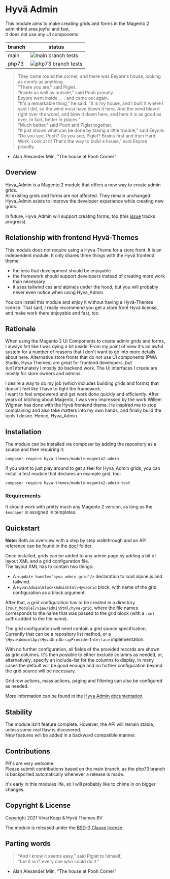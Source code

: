 # Hyvä Admin

This module aims to make creating grids and forms in the Magento 2 adminhtml area joyful and fast.    
It does not use any UI components.


|branch|status|
|---|---|
|main|![main branch tests](https://github.com/hyva-themes/magento2-hyva-admin/workflows/Hyv%C3%A4%20Admin%20Tests/badge.svg)|
|php73|![php73 branch tests](https://github.com/hyva-themes/magento2-hyva-admin/workflows/Hyv%C3%A4%20Admin%20Tests/badge.svg?branch=php73)|

> They  came  round  the  corner,  and there was Eeyore's
  house, looking as comfy as anything.  
          "There you are," said Piglet.  
          "Inside as well as outside," said Pooh proudly.  
          Eeyore went inside . . . and came out again.  
          "It's a remarkable thing," he said. "It  is  my  house,
  and  I built it where I said I did, so the wind must have blown
  it here. And the wind blew it right over the wood, and blew  it
  down  here,  and here it is as good as ever. In fact, better in
  places."  
          "Much better," said Pooh and Piglet together.  
          "It just shows what can be  done  by  taking  a  little
  trouble,"  said Eeyore. "Do you see, Pooh? Do you see, Piglet?
  Brains first and then Hard Work. Look at it! That's the way  to
  build a house," said Eeyore proudly.

- Alan Alexander Miln, "The house at Pooh Corner"

## Overview

Hyva_Admin is a Magento 2 module that offers a new way to create admin grids.  
All existing grids and forms are not affected. They remain unchanged.  
Hyva_Admin exists to improve the developer experience while creating new grids.

In future, Hyva_Admin will support creating forms, too (this [issue](https://github.com/hyva-themes/magento2-hyva-admin/issues/36) tracks progress).


## Relationship with frontend Hyvä-Themes

This module does not require using a Hyva-Theme for a store front. It is an independent module.
It only shares three things with the Hyvä frontend theme:
- the idea that development should be enjoyable
- the framework should support developers instead of creating more work than necessary
- it uses tailwind css and alpinejs under the hood, but you will probably never even notice when using Hyva_Admin

You can install this module and enjoy it without having a Hyvä-Themes license.
That said, I really recommend you get a store front Hyvä license, and make work there enjoyable and fast, too.


## Rationale

When using the Magento 2 UI Components to create admin grids and forms, I always felt like I was dying a bit inside. From my point of view it's an awful system for a number of reasons that I don't want to go into more details about here.
Alternative store fronts that do not use UI components (PWA Studio, Hyva Themes) are great for frontend developers, but (un?)fortunately I mostly do backend work. The UI interfaces I create are mostly for store owners and admins.
 
I desire a way to do my job (which includes building grids and forms) that doesn't feel like I have to fight the framework.  
I want to feel empowered and get work done quickly and efficiently.
After years of bitching about Magento, I was very impressed by the work Willem Wigman has done with the Hyvä frontend theme.
He inspired me to stop complaining and also take matters into my own hands, and finally build the tools I desire.
Hence, Hyva_Admin. 


## Installation

The module can be installed via composer by adding the repository as a source and then requiring it: 

```
composer require hyva-themes/module-magento2-admin
```

If you want to just play around to get a feel for Hyva_Admin grids, you can install a test module that declares an example grid, too:

```
composer require hyva-themes/module-magento2-admin-test
```

### Requirements

It should work with pretty much any Magento 2 version, as long as the `$escaper` is assigned in templates.


## Quickstart

**Note:** Both an overview with a step by step walkthrough and an API reference can be found in the [doc/](./doc/) folder.

Once installed, grids can be added to any admin page by adding a bit of layout XML and a grid configuration file.  
The layout XML has to contain two things:

* A `<update handle="hyva_admin_grid"/>` declaration to load alpine.js and tailwind.
* A `Hyva\Admin\Block\Adminhtml\HyvaGrid` block, with name of the grid configuration as a block argument.

After that, a grid configuration has to be created in a directory `[Your_Module]/view/adminhtml/hyva-grid`, where the
file names corresponds to the name that was passed to the grid block (with a `.xml` suffix added to the file name).

The grid configuration will need contain a grid source specification. Currently that can be a repository list method, or a
`\Hyva\Admin\Api\HyvaGridArrayProviderInterface` implementation.

With no further configuration, all fields of the provided records are shown as grid columns.
It's then possible to either exclude columns as needed, or, alternatively, specify an include-list for the columns to display.
In many cases the default will be good enough and no further configuration beyond the grid source will be necessary.

Grid row actions, mass actions, paging and filtering can also be configured as needed.

More information can be found in the [Hyva Admin documentation](./doc/).


## Stability

The module isn’t feature complete.
However, the API will remain stable, unless some real flaw is discovered.  
New features will be added in a backward compatible manner.  

## Contributions

PR's are very welcome.  
Please submit contributions based on the main branch, as the php73 branch is backported automatically whenever a release is made.

It's early in this modules life, so I will probably like to chime in on bigger changes.

## Copyright & License

Copyright 2021 Vinai Kopp & Hyvä Themes BV

The module is released under the [BSD-3 Clause license](LICENSE.txt).

## Parting words

> "And  I  know  it  seems easy," said Piglet to himself,  
  "but it isn't every one who could do it."  
- Alan Alexander Miln, "The house at Pooh Corner"
